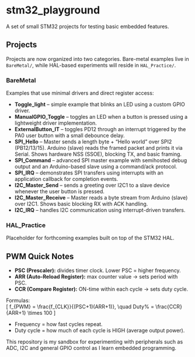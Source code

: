 # stm32_playground

A set of small STM32 projects for testing basic embedded features.

## Projects

Projects are now organized into two categories. Bare-metal examples live in `BareMetal/`, while HAL-based experiments will reside in `HAL_Practice/`.

### BareMetal

Examples that use minimal drivers and direct register access:

- **Toggle_light** – simple example that blinks an LED using a custom GPIO driver.
- **ManualGPIO_Toggle** – toggles an LED when a button is pressed using a lightweight driver implementation.
- **ExternalButton_IT** – toggles PD12 through an interrupt triggered by the PA0 user button with a small debounce delay.
- **SPI_Hello** – Master sends a length byte + “Hello world” over SPI2 (PB12/13/15). Arduino (slave) reads the framed packet and prints it via Serial. Shows hardware NSS (SSOE), blocking TX, and basic framing.
- **SPI_Command** – advanced SPI master example with semihosted debug output and an Arduino-based slave using a command/ack protocol.
- **SPI_IRQ** – demonstrates SPI transfers using interrupts with an application callback for completion events.
- **I2C_Master_Send** – sends a greeting over I2C1 to a slave device whenever the user button is pressed.
- **I2C_Master_Receive** – Master reads a byte stream from Arduino (slave) over I2C1. Shows basic blocking RX with ACK handling.
- **I2C_IRQ** – handles I2C communication using interrupt-driven transfers.

### HAL_Practice

Placeholder for forthcoming examples built on top of the STM32 HAL.


## PWM Quick Notes

- **PSC (Prescaler):** divides timer clock. Lower PSC = higher frequency.  
- **ARR (Auto-Reload Register):** max counter value → sets period with PSC.  
- **CCR (Compare Register):** ON-time within each cycle → sets duty cycle.  

Formulas:  
\[
f_{PWM} = \frac{f_{CLK}}{(PSC+1)(ARR+1)}, \quad Duty\% = \frac{CCR}{ARR+1} \times 100
\]

- Frequency = how fast cycles repeat.  
- Duty cycle = how much of each cycle is HIGH (average output power). 


This repository is my sandbox for experimenting with peripherals such as ADC, I2C and general GPIO control as I learn embedded programming.
